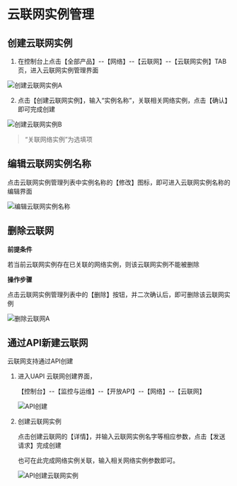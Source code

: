 # 云联网实例管理

## 创建云联网实例

1. 在控制台上点击【全部产品】--【网络】--【云联网】--【云联网实例】TAB页，进入云联网实例管理界面

![创建云联网实例A](ugn/images/创建云联网实例A.jpg)

2. 点击【创建云联网实例】，输入“实例名称”，关联相关网络实例，点击【确认】即可完成创建

![创建云联网实例B](ugn/images/创建云联网实例B.jpg)

> “关联网络实例”为选填项

## 编辑云联网实例名称

点击云联网实例管理列表中实例名称的【修改】图标，即可进入云联网实例名称的编辑界面

![编辑云联网实例名称](ugn/images/编辑云联网实例名称.jpg)

## 删除云联网

**前提条件**

若当前云联网实例存在已关联的网络实例，则该云联网实例不能被删除

**操作步骤**

点击云联网实例管理列表中的【删除】按钮，并二次确认后，即可删除该云联网实例

![删除云联网A](ugn/images/删除云联网A.jpg)

## 通过API新建云联网

云联网支持通过API创建

1. 进入UAPI 云联网创建界面，

   【控制台】--【监控与运维】--【开放API】--【网络】--【云联网】

   ![API创建](D:\ina.li\云联网\20240228\images\API创建.jpg)

2. 创建云联网实例

   点击创建云联网的【详情】，并输入云联网实例名字等相应参数，点击【发送请求】完成创建

   也可在此完成网络实例关联，输入相关网络实例参数即可。

   ![API创建云联网实例](D:\ina.li\云联网\20240228\images\API创建云联网实例.jpg)
